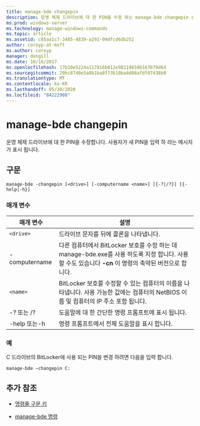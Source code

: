 ```yaml
---
title: manage-bde changepin
description: 운영 체제 드라이브에 대 한 PIN을 수정 하는 manage-bde changepin command에 대 한 참조 항목입니다.
ms.prod: windows-server
ms.technology: manage-windows-commands
ms.topic: article
ms.assetid: c85aa1c7-3485-4839-a292-99dfcd6db252
author: coreyp-at-msft
ms.author: coreyp
manager: dongill
ms.date: 10/16/2017
ms.openlocfilehash: 17b10e5224a117816b012e98219659b167879d6d
ms.sourcegitcommit: 29bc8740e5a8b1ba8f73b10ba4d08afdf07438b0
ms.translationtype: MT
ms.contentlocale: ko-KR
ms.lasthandoff: 05/30/2020
ms.locfileid: "84222908"
---
```

# <a name="manage-bde-changepin"></a>manage-bde changepin

운영 체제 드라이브에 대 한 PIN을 수정합니다. 사용자가 새 PIN을 입력 하 라는 메시지가 표시 됩니다.

## <a name="syntax"></a>구문

```
manage-bde -changepin [<drive>] [-computername <name>] [{-?|/?}] [{-help|-h}]
```

### <a name="parameters"></a>매개 변수

| 매개 변수 | 설명 |
| --------- | ----------- |
| `<drive>` | 드라이브 문자를 뒤에 콜론을 나타냅니다. |
| -computername | 다른 컴퓨터에서 BitLocker 보호를 수정 하는 데 manage-bde.exe를 사용 하도록 지정 합니다. 사용할 수도 있습니다 **-cn** 이 명령의 축약된 버전으로 합니다. |
| `<name>` | BitLocker 보호를 수정할 수 있는 컴퓨터의 이름을 나타냅니다. 사용 가능한 값에는 컴퓨터의 NetBIOS 이름 및 컴퓨터의 IP 주소 포함 됩니다. |
| -? 또는 /? | 도움말에 대 한 간단한 명령 프롬프트에 표시 됩니다. |
| -help 또는-h | 명령 프롬프트에서 전체 도움말을 표시 합니다. |

### <a name="examples"></a>예

C 드라이브의 BitLocker에 사용 되는 PIN을 변경 하려면 다음을 입력 합니다.

```
manage-bde –changepin C:
```

## <a name="additional-references"></a>추가 참조

- [명령줄 구문 키](command-line-syntax-key.md)

- [manage-bde 명령](manage-bde.md)
